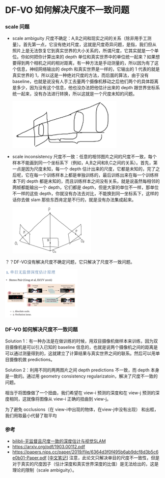 # DF-VO 如何解决尺度不一致问题

### scale 问题

- scale ambiguity 尺度不确定：A,B之间和现实之间的关系（除非用手工测量）。首先第一点，它没有绝对尺度，这就是尺度奇异问题，是指，我们但从照片上是无法恢复它到真实世界的大小关系的，所谓尺度，它其实就是一个单位。你如何把你计算出来的 depth 单位和真实世界中的单位统一起来？如果想要得到两个相机之间的相对距离，有一种方法是手动测量的，所以因为有了这个信息，神经网络输出的 depth 和真实世界是一样的，它输出的 1 代表的就是真实世界的 1，所以这是一种绝对尺度的方法，而后面的算法，由于没有 baseline，也就是说没有人手工去量两个摄像机移动之后他们两个的具体距离是多少，因为没有这个信息，他也没办法把他估计出来的 depth 跟世界坐标系统一起来，没有办法进行转换，所以这就是一个尺度未知的问题。

  <img src="../../images/image-20210821002152763.png" alt="image-20210821002152763" style="zoom:33%;" />

- scale inconsistency 尺度不一致：任意的相邻图片之间的尺度不一致，每个样本不能画到同一个坐标系下（例如，A,B之间和B,C之间的关系）。首先，第一点是因为尺度未知，每一个 depth 估计出来的尺度，它都是未知的，完了之后呢，它在每一个训练样本上都是单独训练的，最后训练出来在每一个训练样本下的 depth 都是未知的，而且训练样本之间没有关系，就是说虽然每相邻的两帧都能输出一个 depth，它们都是 depth，但是大家的单位不一样，那单位不一样的这些 depth，你就没有办法去对比，不能换到同一坐标系下，这样的话你去做 slam 那些东西肯定是不行的，就是没有办法集成起来。

  <img src="../../images/image-20210821002731785.png" alt="image-20210821002731785" style="zoom: 25%;" />

？？DF-VO没有解决尺度不确定问题，它只解决了尺度不一致问题。

<img src="../../images/image-20210820231300912.png" alt="image-20210820231300912" style="zoom:23%;" />

### DF-VO 如何解决尺度不一致问题

Solution 1：有一种办法是在做训练的时候，用双目摄像机做样本来训练，因为双目摄像机是可以引入已知的 baseline 信息的，也就是说两个摄像机之间的距离是可以通过测量得到的，这就建立了计算结果与真实世界之间的联系。然后可以用单目摄像机做 predictions。

Solution 2：利用不同的两两图片之间 depth predictions 不一致，而 depth 本身是一致的。通过用 geometry consistency regularizatoin，解决了尺度不一致的问题。

相当于将图像做了一个扭曲，我们希望在 view-i 预测的深度和在 view-j 预测的深度相同，这就像将图像从 view-i 正确的扭曲到 view-j。

为了避免 occlusions（在 view-i中出现的物体，在view-j中没有出现） 和出框，我们用取最小代替了取平均

### 参考

- [bilibli-无监督且尺度一致的深度估计与视觉SLAM](https://blog.csdn.net/weixin_40512640/article/details/103428080)
- https://arxiv.org/pdf/1903.00112.pdf
- https://papers.nips.cc/paper/2019/file/6364d3f0f495b6ab9dcf8d3b5c6e0b01-Paper.pdf [[中文笔记](https://zhuanlan.zhihu.com/p/212497013)] 注意，此论文只解决单目的尺度不一致性，但是对于真实的尺度因子（估计深度和真实世界深度的比值）是无法给出的，这是理论的限制（scale ambiguity）。

